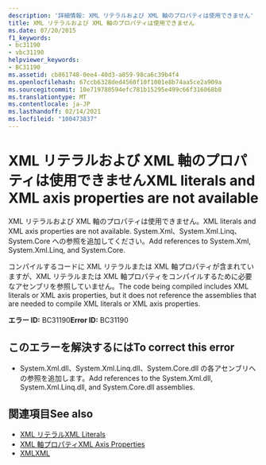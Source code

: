 ```yaml
---
description: '詳細情報: XML リテラルおよび XML 軸のプロパティは使用できません'
title: XML リテラルおよび XML 軸のプロパティは使用できません
ms.date: 07/20/2015
f1_keywords:
- bc31190
- vbc31190
helpviewer_keywords:
- BC31190
ms.assetid: cb861748-0ee4-40d3-a859-98ca6c39b4f4
ms.openlocfilehash: 67ccb6328ded4560f10f1001e8b74aa5ce2a909a
ms.sourcegitcommit: 10e719780594efc781b15295e499c66f316068b8
ms.translationtype: MT
ms.contentlocale: ja-JP
ms.lasthandoff: 02/14/2021
ms.locfileid: "100473837"
---
```

# <a name="xml-literals-and-xml-axis-properties-are-not-available"></a><span data-ttu-id="632c0-103">XML リテラルおよび XML 軸のプロパティは使用できません</span><span class="sxs-lookup"><span data-stu-id="632c0-103">XML literals and XML axis properties are not available</span></span>

<span data-ttu-id="632c0-104">XML リテラルおよび XML 軸のプロパティは使用できません。</span><span class="sxs-lookup"><span data-stu-id="632c0-104">XML literals and XML axis properties are not available.</span></span> <span data-ttu-id="632c0-105">System.Xml、System.Xml.Linq、System.Core への参照を追加してください。</span><span class="sxs-lookup"><span data-stu-id="632c0-105">Add references to System.Xml, System.Xml.Linq, and System.Core.</span></span>  
  
 <span data-ttu-id="632c0-106">コンパイルするコードに XML リテラルまたは XML 軸プロパティが含まれていますが、XML リテラルまたは XML 軸プロパティをコンパイルするために必要なアセンブリを参照していません。</span><span class="sxs-lookup"><span data-stu-id="632c0-106">The code being compiled includes XML literals or XML axis properties, but it does not reference the assemblies that are needed to compile XML literals or XML axis properties.</span></span>  
  
 <span data-ttu-id="632c0-107">**エラー ID:** BC31190</span><span class="sxs-lookup"><span data-stu-id="632c0-107">**Error ID:** BC31190</span></span>  
  
## <a name="to-correct-this-error"></a><span data-ttu-id="632c0-108">このエラーを解決するには</span><span class="sxs-lookup"><span data-stu-id="632c0-108">To correct this error</span></span>  
  
- <span data-ttu-id="632c0-109">System.Xml.dll、System.Xml.Linq.dll、System.Core.dll の各アセンブリへの参照を追加します。</span><span class="sxs-lookup"><span data-stu-id="632c0-109">Add references to the System.Xml.dll, System.Xml.Linq.dll, and System.Core.dll assemblies.</span></span>  
  
## <a name="see-also"></a><span data-ttu-id="632c0-110">関連項目</span><span class="sxs-lookup"><span data-stu-id="632c0-110">See also</span></span>

- [<span data-ttu-id="632c0-111">XML リテラル</span><span class="sxs-lookup"><span data-stu-id="632c0-111">XML Literals</span></span>](../language-reference/xml-literals/index.md)
- [<span data-ttu-id="632c0-112">XML 軸プロパティ</span><span class="sxs-lookup"><span data-stu-id="632c0-112">XML Axis Properties</span></span>](../language-reference/xml-axis/index.md)
- [<span data-ttu-id="632c0-113">XML</span><span class="sxs-lookup"><span data-stu-id="632c0-113">XML</span></span>](../programming-guide/language-features/xml/index.md)
